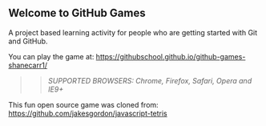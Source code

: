 ## Welcome to GitHub Games

A project based learning activity for people who are getting started with Git and GitHub.

You can play the game at: https://githubschool.github.io/github-games-shanecarr1/

>> _*SUPPORTED BROWSERS*: Chrome, Firefox, Safari, Opera and IE9+_

This fun open source game was cloned from: https://github.com/jakesgordon/javascript-tetris
